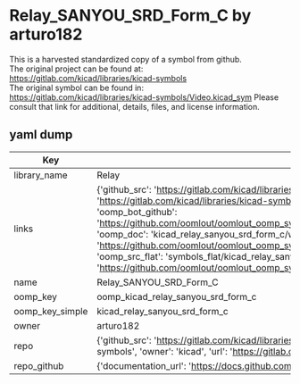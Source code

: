 # Relay_SANYOU_SRD_Form_C by arturo182  
This is a harvested standardized copy of a symbol from github.  
The original project can be found at:  
https://gitlab.com/kicad/libraries/kicad-symbols  
The original symbol can be found in:
https://gitlab.com/kicad/libraries/kicad-symbols/Video.kicad_sym
Please consult that link for additional, details, files, and license information.  
## yaml dump  
| Key | Value |  
| --- | --- |  
| library_name | Relay |  
| links | {'github_src': 'https://gitlab.com/kicad/libraries/kicad-symbols/Video.kicad_sym', 'github_src_repo': 'https://gitlab.com/kicad/libraries/kicad-symbols', 'oomp_bot': 'kicad_relay_sanyou_srd_form_c/working', 'oomp_bot_github': 'https://github.com/oomlout/oomlout_oomp_symbol_bot/tree/main/kicad_relay_sanyou_srd_form_c/working', 'oomp_doc': 'kicad_relay_sanyou_srd_form_c/working', 'oomp_doc_github': 'https://github.com/oomlout/oomlout_oomp_symbol_doc/tree/main/kicad_relay_sanyou_srd_form_c/working', 'oomp_src_flat': 'symbols_flat/kicad_relay_sanyou_srd_form_c/working', 'oomp_src_flat_github': 'https://github.com/oomlout/oomlout_oomp_symbol_src/tree/main/kicad_relay_sanyou_srd_form_c/working'} |  
| name | Relay_SANYOU_SRD_Form_C |  
| oomp_key | oomp_kicad_relay_sanyou_srd_form_c |  
| oomp_key_simple | kicad_relay_sanyou_srd_form_c |  
| owner | arturo182 |  
| repo | {'github_src': 'https://gitlab.com/kicad/libraries/kicad-symbols/Video.kicad_sym', 'name': 'libraries/kicad-symbols', 'owner': 'kicad', 'url': 'https://gitlab.com/kicad/libraries/kicad-symbols'} |  
| repo_github | {'documentation_url': 'https://docs.github.com/rest/repos/repos#get-a-repository', 'message': 'Not Found'} |  


